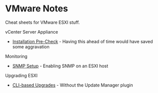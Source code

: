 # VMware Notes
Cheat sheets for VMware ESXI stuff.

vCenter Server Appliance
- [Installation Pre-Check](vcsa-install.md) - Having this ahead of time would have saved some aggravation

Monitoring
- [SNMP Setup](snmp-esxi-host.md) - Enabling SNMP on an ESXI host

Upgrading ESXI
- [CLI-based Upgrades](vmware-esxi-upgrade.md) - Without the Update Manager plugin
